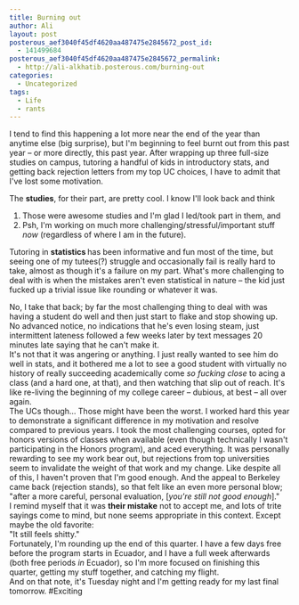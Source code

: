 ```yaml
---
title: Burning out
author: Ali
layout: post
posterous_aef3040f45df4620aa487475e2845672_post_id:
  - 141499684
posterous_aef3040f45df4620aa487475e2845672_permalink:
  - http://ali-alkhatib.posterous.com/burning-out
categories:
  - Uncategorized
tags:
  - Life
  - rants
---
```

I tend to find this happening a lot more near the end of the year than anytime else (big surprise), but I'm beginning to feel burnt out from this past year &#8211; or more directly, this past year. After wrapping up three full-size studies on campus, tutoring a handful of kids in introductory stats, and getting back rejection letters from my top UC choices, I have to admit that I've lost some motivation. 
<div>
  The <b>studies</b>, for their part, are pretty cool. I know I'll look back and think
</div>

<div>
  <ol>
    <li>
      Those were awesome studies and I'm glad I led/took part in them, and
    </li>
    <li>
      Psh, I'm working on much more challenging/stressful/important stuff <i>now</i> (regardless of where I am in the future).
    </li>
  </ol>
  
  <div>
    Tutoring in <b>statistics </b>has been informative and fun most of the time, but seeing one of my tutees(?) struggle and occasionally fail is really hard to take, almost as though it's a failure on my part. What's more challenging to deal with is when the mistakes aren't even statistical in nature &#8211; the kid just fucked up a trivial issue like rounding or whatever it was.
  </div></p>
</div>

<div>
  No, I take that back; by far the most challenging thing to deal with was having a student do well and then just start to flake and stop showing up. No advanced notice, no indications that he's even losing steam, just intermittent lateness followed a few weeks later by text messages 20 minutes late saying that he can't make it.
</div>

<div>
  It's not that it was angering or anything. I just really wanted to see him do well in stats, and it bothered me a lot to see a good student with virtually no history of really succeeding academically come <i>so fucking close</i> to acing a class (and a hard one, at that), and then watching that slip out of reach. It's like re-living the beginning of my college career &#8211; dubious, at best &#8211; all over again.
</div>

<div>
  The UCs though&#8230; Those might have been the worst. I worked hard this year to demonstrate a significant difference in my motivation and resolve compared to previous years. I took the most challenging courses, opted for honors versions of classes when available (even though technically I wasn't participating in the Honors program), and aced everything. It was personally rewarding to see my work bear out, but rejections from top universities seem to invalidate the weight of that work and my change. Like despite all of this, I haven't proven that I'm good enough. And the appeal to Berkeley came back (rejection stands), so that felt like an even more personal blow; "after a more careful, personal evaluation, [<i>you're still not good enough</i>]."
</div>

<div>
  I remind myself that it was <b>their mistake</b> not to accept me, and lots of trite sayings come to mind, but none seems appropriate in this context. Except maybe the old favorite:
</div>

<div>
  "It still feels shitty."
</div>

<div>
  Fortunately, I'm rounding up the end of this quarter. I have a few days free before the program starts in Ecuador, and I have a full week afterwards (both free periods <i>in</i> Ecuador), so I'm more focused on finishing this quarter, getting my stuff together, and catching my flight.
</div>

<div>
  And on that note, it's Tuesday night and I'm getting ready for my last final tomorrow. #Exciting
</div>
